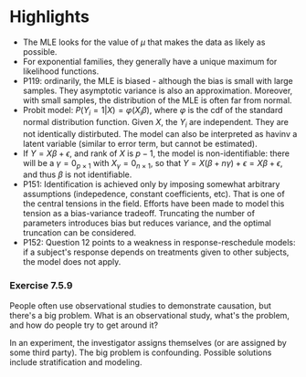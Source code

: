 # Highlights
- The MLE looks for the value of $\mu$ that makes the data as likely as possible.
- For exponential families, they generally have a unique maximum for likelihood functions.
- P119: ordinarily, the MLE is biased - although the bias is small with large samples. They asymptotic variance is also an approximation. Moreover, with small samples, the distribution of the MLE is often far from normal.
- Probit model: $P(Y_i=1|X) = \varphi(X_i\beta)$, where $\varphi$ is the cdf of the standard normal distribution function. Given $X$, the $Y_i$ are independent. They are not identically distirbuted. The model can also be interpreted as havinv a latent variable (similar to error term, but cannot be estimated).
- If $Y = X\beta + \epsilon$, and rank of $X$ is $p-1$, the model is non-identifiable: there will be a $\gamma=0_{p\times 1}$ with $X_{\gamma}=0_{n\times 1}$, so that $Y = X(\beta+n\gamma) + \epsilon=X\beta + \epsilon$, and thus $\beta$ is not identifiable.
- P151: Identification is achieved only by imposing somewhat arbitrary assumptions (indepedence, constant coefficients, etc). That is one of the central tensions in the field. Efforts have been made to model this tension as a bias-variance tradeoff. Truncating the number of parameters introduces bias but reduces variance, and the optimal truncation can be considered.
- P152: Question $12$ points to a weakness in response-reschedule models: if a subject's response depends on treatments given to other subjects, the model does not apply.

### Exercise 7.5.9
People often use observational studies to demonstrate causation, but there's a big problem. What is an observational study, what's the problem, and how do people try to get around it? 

In an experiment, the investigator assigns themselves (or are assigned by some third party). The big problem is confounding. Possible solutions include stratification and modeling.
